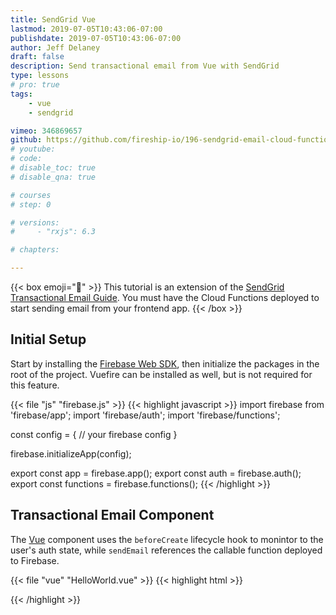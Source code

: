 ```yaml
---
title: SendGrid Vue
lastmod: 2019-07-05T10:43:06-07:00
publishdate: 2019-07-05T10:43:06-07:00
author: Jeff Delaney
draft: false
description: Send transactional email from Vue with SendGrid
type: lessons
# pro: true
tags: 
    - vue
    - sendgrid

vimeo: 346869657
github: https://github.com/fireship-io/196-sendgrid-email-cloud-functions
# youtube: 
# code: 
# disable_toc: true
# disable_qna: true

# courses
# step: 0

# versions: 
#     - "rxjs": 6.3

# chapters:

---
```


{{< box emoji="👀" >}}
This tutorial is an extension of the [SendGrid Transactional Email Guide](/lessons/sendgrid-transactional-email-guide/). You must have the Cloud Functions deployed to start sending email from your frontend app. 
{{< /box >}}


## Initial Setup

Start by installing the [Firebase Web SDK](https://firebase.google.com/docs/web/setup), then initialize the packages in the root of the project.  Vuefire can be installed as well, but is not required for this feature. 

{{< file "js" "firebase.js" >}}
{{< highlight javascript >}}
import firebase from 'firebase/app';
import 'firebase/auth';
import 'firebase/functions';

const config = {
 // your firebase config
}

firebase.initializeApp(config);

export const app = firebase.app();
export const auth = firebase.auth();
export const functions = firebase.functions();
{{< /highlight >}}


## Transactional Email Component

The [Vue](https://vuejs.org/) component uses the `beforeCreate` lifecycle hook to monintor to the user's auth state, while `sendEmail` references the callable function deployed to Firebase.

{{< file "vue" "HelloWorld.vue" >}}
{{< highlight html >}}
<template>
<div>

  <div v-if="user">
    {{ JSON.stringify(user) }}
    <button v-on:click="sendEmail()">Send Email with Callable Function</button>
    <button v-on:click="signOut()">Sign Out</button>
  </div>

  <div v-else>
    <button v-on:click="signInWithGoogle()">Login with Google</button>
  </div>

</div>
</template>

<script>

import * as firebase from 'firebase/app';
import { auth, functions } from '../firebase';

export default {
  name: 'HelloWorld',
  data: function () {
    return {
      user: null
    }
  },
  beforeCreate: function() {
    firebase.auth().onAuthStateChanged((user) => {
      this.user = user;
    })
  },
  methods: {
    signInWithGoogle: function() {
      return auth.signInWithPopup(new firebase.auth.GoogleAuthProvider())
    },
    signOut: function() {
      return auth.signOut();
    },
    sendEmail: function() {
      const callable = functions.httpsCallable('genericEmail');
      return callable({ text: 'Sending email with Vue and SendGrid is fun!', subject: 'Email from Vue'}).then(console.log);
    },
  }
}
</script>
{{< /highlight >}}